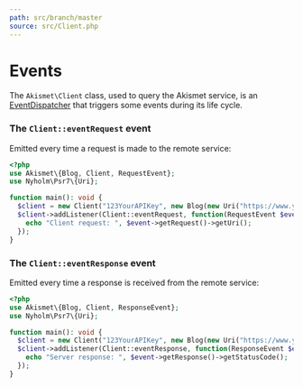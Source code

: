 ```yaml
---
path: src/branch/master
source: src/Client.php
---
```


# Events
The `Akismet\Client` class, used to query the Akismet service, is an [EventDispatcher](https://symfony.com/doc/current/components/event_dispatcher.html) that triggers some events during its life cycle.

### The `Client::eventRequest` event
Emitted every time a request is made to the remote service:

``` php
<?php
use Akismet\{Blog, Client, RequestEvent};
use Nyholm\Psr7\{Uri};

function main(): void {
  $client = new Client("123YourAPIKey", new Blog(new Uri("https://www.yourblog.com")));
  $client->addListener(Client::eventRequest, function(RequestEvent $event) {
    echo "Client request: ", $event->getRequest()->getUri();
  });
}
```

### The `Client::eventResponse` event
Emitted every time a response is received from the remote service:

``` php
<?php
use Akismet\{Blog, Client, ResponseEvent};
use Nyholm\Psr7\{Uri};

function main(): void {
  $client = new Client("123YourAPIKey", new Blog(new Uri("https://www.yourblog.com")));
  $client->addListener(Client::eventResponse, function(ResponseEvent $event) {
    echo "Server response: ", $event->getResponse()->getStatusCode();
  });
}
```
